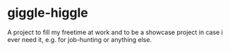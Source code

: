 # giggle-higgle

A project to fill my freetime at work and to be a showcase project in case i ever need it, e.g. for job-hunting or anything else.
